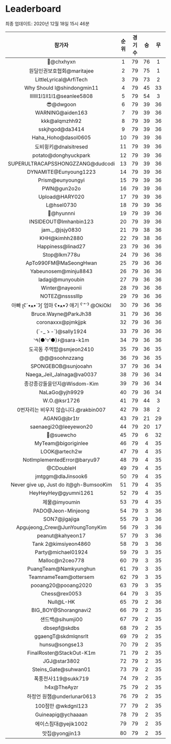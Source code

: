 # Leaderboard
최종 업데이트: 2020년 12월 18일 15시 46분




| 참가자 | 순위 | 경기수 | 승 | 무 | 패 | 승점 |
|:---:|:---:|:---:|:---:|:---:|:---:|:---:|
| 👑@chxhyxn | 1 | 79 | 76 | 1 | 2 | 229 |
| 원딜인권보호협회@maritajee | 2 | 79 | 75 | 1 | 3 | 226 |
| LittleLyrical@ArfiTech | 3 | 79 | 73 | 2 | 4 | 221 |
| Why Should I@shindongmin11 | 4 | 79 | 45 | 33 | 1 | 168 |
| lIlIII1l1ll1l1@seanlee5808 | 5 | 79 | 54 | 3 | 22 | 165 |
| 😎@dwgoon | 6 | 79 | 39 | 36 | 4 | 153 |
| WARNING@aiden163 | 7 | 79 | 39 | 36 | 4 | 153 |
| kkk@alqmzhh92 | 8 | 79 | 39 | 36 | 4 | 153 |
| sskjhgod@da3414 | 9 | 79 | 39 | 36 | 4 | 153 |
| Haha_Hoho@dasol0605 | 10 | 79 | 39 | 36 | 4 | 153 |
| 도비윙키@dnalsitresed | 11 | 79 | 39 | 36 | 4 | 153 |
| potato@donghyuckpark | 12 | 79 | 39 | 36 | 4 | 153 |
| SUPERULTRACAPSSHONGZZANG@dudcodi | 13 | 79 | 39 | 36 | 4 | 153 |
| DYNAMITE@Eunyoung1223 | 14 | 79 | 39 | 36 | 4 | 153 |
| Prism@eunyoungyi | 15 | 79 | 39 | 36 | 4 | 153 |
| PWN@gun2o2o | 16 | 79 | 39 | 36 | 4 | 153 |
| Upload@HARY020 | 17 | 79 | 39 | 36 | 4 | 153 |
| L@hsel0730 | 18 | 79 | 39 | 36 | 4 | 153 |
| 🐻@hyunnni | 19 | 79 | 39 | 36 | 4 | 153 |
| INSIDEOUT@Imhanbin123 | 20 | 79 | 39 | 36 | 4 | 153 |
| jam._.@jsjy0830 | 21 | 79 | 38 | 36 | 5 | 150 |
| KHH@kimhh2880 | 22 | 79 | 38 | 36 | 5 | 150 |
| Happiness@linad27 | 23 | 79 | 36 | 36 | 7 | 144 |
| Stop@lkm778u | 24 | 79 | 36 | 36 | 7 | 144 |
| ApTo990FM@MaSeongHwan | 25 | 79 | 36 | 36 | 7 | 144 |
| Yabeunosem@minju8843 | 26 | 79 | 36 | 36 | 7 | 144 |
| ladagi@munyoubin | 27 | 79 | 36 | 36 | 7 | 144 |
| Winter@nayeonii | 28 | 79 | 36 | 36 | 7 | 144 |
| NOTEZ@nsssslllp | 29 | 79 | 36 | 36 | 7 | 144 |
|  아빠  ʅʕ´•ﻌ•`ʔʃ  엄마 ʕ•ﻌ•ʔ 애기 ˁ˙˟˙ˀ @OkiOkl | 30 | 79 | 36 | 36 | 7 | 144 |
| Bruce.Wayne@ParkJh38 | 31 | 79 | 36 | 36 | 7 | 144 |
| coronaxxx@pjmkjjpk | 32 | 79 | 36 | 36 | 7 | 144 |
| (´-_ゝ-`)@sally1924 | 33 | 79 | 36 | 36 | 7 | 144 |
| ◝٩(●'▿'●)۶@sara-k1m | 34 | 79 | 36 | 36 | 7 | 144 |
| 도곡동 주먹밥@smjeon2410 | 35 | 79 | 36 | 35 | 8 | 143 |
| @@@soohnzzang | 36 | 79 | 36 | 35 | 8 | 143 |
| SPONGEBOB@sunjooahn | 37 | 79 | 36 | 34 | 9 | 142 |
| Naega_Jeil_Jalnaga@va0037 | 38 | 79 | 36 | 34 | 9 | 142 |
| 종강종강돌을던지@Wisdom-Kim | 39 | 79 | 36 | 34 | 9 | 142 |
| NaLaGo@yjh9929 | 40 | 79 | 36 | 34 | 9 | 142 |
| W.O.@ksr1726 | 41 | 79 | 44 | 3 | 32 | 135 |
| 0번자리는 비우지 않습니다.@rakbin007 | 42 | 79 | 38 | 2 | 39 | 116 |
| AGANG@jbr1tr | 43 | 79 | 21 | 29 | 29 | 92 |
| saenaegi20@leeyewon20 | 44 | 79 | 20 | 17 | 42 | 77 |
| 👏@suewcho | 45 | 79 | 6 | 32 | 41 | 50 |
| MyTeam@bigoriginlee | 46 | 79 | 4 | 35 | 40 | 47 |
| LOOK@artech2w | 47 | 79 | 4 | 35 | 40 | 47 |
| NotImplementedError@baryu97 | 48 | 79 | 4 | 35 | 40 | 47 |
| @CDoubleH | 49 | 79 | 4 | 35 | 40 | 47 |
| jmtggm@dlaJinsook6 | 50 | 79 | 4 | 35 | 40 | 47 |
| Never give up, Just do it@gh-BumsooKim | 51 | 79 | 4 | 35 | 40 | 47 |
| HeyHeyHey@gyumni1261 | 52 | 79 | 4 | 35 | 40 | 47 |
| 제물@imyoumin | 53 | 79 | 4 | 35 | 40 | 47 |
| PADO@Jeon-Minjeong | 54 | 79 | 3 | 36 | 40 | 45 |
| SON7@jigajiga | 55 | 79 | 3 | 36 | 40 | 45 |
| Apgujeong_Crew@JunYoungTonyKim | 56 | 79 | 3 | 36 | 40 | 45 |
| peanut@kahyeon17 | 57 | 79 | 3 | 36 | 40 | 45 |
| Tank 2@kimsiyeon4860 | 58 | 79 | 3 | 36 | 40 | 45 |
| Party@michael01924 | 59 | 79 | 3 | 35 | 41 | 44 |
| Malloc@n2ceo778 | 60 | 79 | 3 | 35 | 41 | 44 |
| PuangTeam@Namkyunghun | 61 | 79 | 3 | 35 | 41 | 44 |
| TeamnameTeam@ottersem | 62 | 79 | 3 | 35 | 41 | 44 |
| pooang20@pooang2020 | 63 | 79 | 3 | 35 | 41 | 44 |
| Chess@rex0053 | 64 | 79 | 3 | 35 | 41 | 44 |
| Null@L-HK | 65 | 79 | 2 | 36 | 41 | 42 |
| BIG_BOY@Shorangnavi2 | 66 | 79 | 2 | 35 | 42 | 41 |
| 샌드백@sihumji00 | 67 | 79 | 2 | 35 | 42 | 41 |
| dbsepf@skdbs | 68 | 79 | 2 | 35 | 42 | 41 |
| ggaengT@skdmlqnsrlt | 69 | 79 | 2 | 35 | 42 | 41 |
| hunsu@songse13 | 70 | 79 | 2 | 35 | 42 | 41 |
| FinalRoster@StackOut-K1m | 71 | 79 | 2 | 35 | 42 | 41 |
| JGJ@star3802 | 72 | 79 | 2 | 35 | 42 | 41 |
| Steins_Gate@suhwan01 | 73 | 79 | 2 | 35 | 42 | 41 |
| 폭풍전사119@sukk719 | 74 | 79 | 2 | 35 | 42 | 41 |
| h4x@TheAyzr | 75 | 79 | 2 | 35 | 42 | 41 |
| 하정언 원챔@underlunar0613 | 76 | 79 | 2 | 35 | 42 | 41 |
| 100점만 @wkdgnl123 | 77 | 79 | 2 | 35 | 42 | 41 |
| Guineapig@ychaaaan | 78 | 79 | 2 | 35 | 42 | 41 |
| 에이스침대@yejik1002 | 79 | 79 | 2 | 35 | 42 | 41 |
| 맛집@yongjin13 | 80 | 79 | 2 | 35 | 42 | 41 |